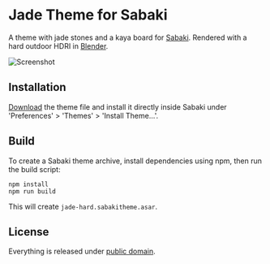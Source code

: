 # Jade Theme for Sabaki

A theme with jade stones and a kaya board for [Sabaki](http://sabaki.yichuanshen.de/).
Rendered with a hard outdoor HDRI in [Blender](https://www.blender.org/).

![Screenshot](HardJadeScreenshot.png)

## Installation

[Download](https://github.com/billhails/SabakiThemes/releases) the theme file and install it directly inside Sabaki
under 'Preferences' > 'Themes' > 'Install Theme...'.

## Build

To create a Sabaki theme archive, install dependencies using npm, then run the build script:

~~~
npm install
npm run build
~~~

This will create `jade-hard.sabakitheme.asar`.

## License

Everything is released under [public domain](http://creativecommons.org/publicdomain/zero/1.0/).
